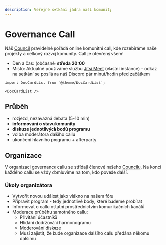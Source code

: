 ```yaml
---
description: Veřejné setkání jádra naší komunity
---
```


# Governance Call

Náš [Council](../) pravidelně pořádá online komunitní call, kde rozebíráme naše projekty a celkový rozvoj komunity. Call je otevřený všem!

* Den a čas: (občasně) **středa 20:00**
* Místo: Aktuálně používáme službu [Jitsi Meet](https://meet.gwei.cz/) (vlastní instance) - odkaz na setkání se posílá na náš Discord pár minut/hodin před začátkem

```mdx-code-block
import DocCardList from '@theme/DocCardList';

<DocCardList />
```

## Průběh

* rozjezd, nezávazná debata (5-10 min)
* **informování o stavu komunity**
* **diskuze jednotlivých bodů programu**
* volba moderátora dalšího callu
* ukončení hlavního programu + afterparty

## Organizace

V organizaci governance callu se střídají členové našeho [Councilu](../). Na konci každého callu se vždy domluvíme na tom, kdo povede další.

### Úkoly organizátora

* Vytvořit novou událost jako vlákno na našem fóru
* Připravit program - tedy jednotlivé body, které budeme probírat
* Informovat o callu ostatní prostřednictvím komunikačních kanálů
* Moderace průběhu samotného callu:
  * Přivítání účastníků
  * Hlídání dodržování harmonogramu
  * Moderování diskuze
  * Musí zajistit, že bude organizace dalšího callu předána někomu dalšímu
